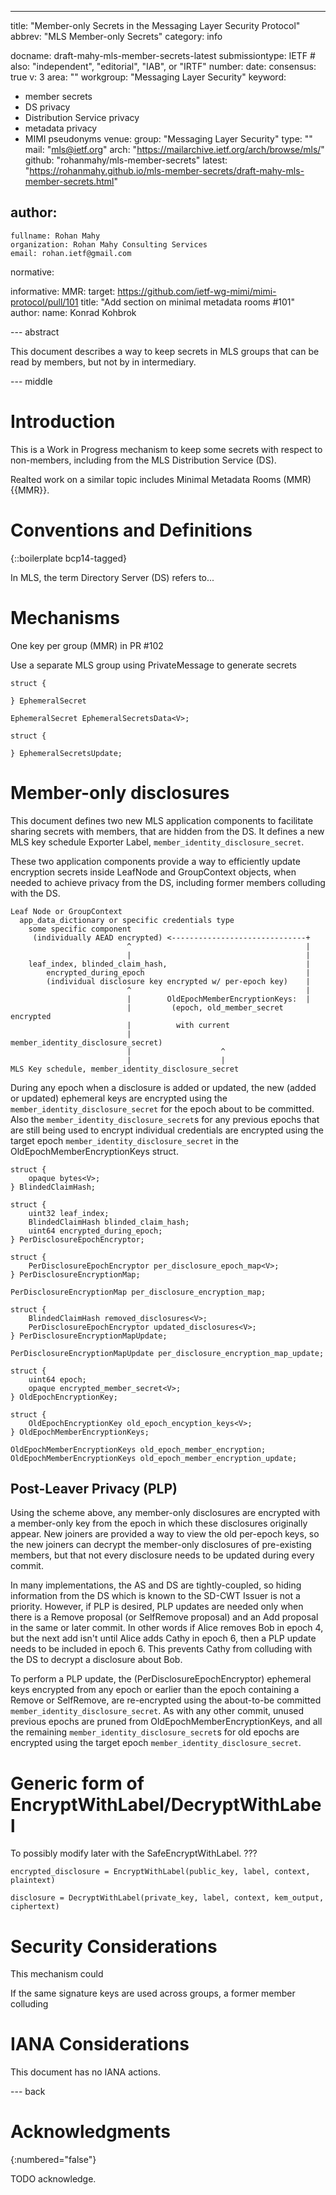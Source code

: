 ---
title: "Member-only Secrets in the Messaging Layer Security Protocol"
abbrev: "MLS Member-only Secrets"
category: info

docname: draft-mahy-mls-member-secrets-latest
submissiontype: IETF  # also: "independent", "editorial", "IAB", or "IRTF"
number:
date:
consensus: true
v: 3
area: ""
workgroup: "Messaging Layer Security"
keyword:
 - member secrets
 - DS privacy
 - Distribution Service privacy
 - metadata privacy
 - MIMI pseudonyms
venue:
  group: "Messaging Layer Security"
  type: ""
  mail: "mls@ietf.org"
  arch: "https://mailarchive.ietf.org/arch/browse/mls/"
  github: "rohanmahy/mls-member-secrets"
  latest: "https://rohanmahy.github.io/mls-member-secrets/draft-mahy-mls-member-secrets.html"

author:
 -
    fullname: Rohan Mahy
    organization: Rohan Mahy Consulting Services
    email: rohan.ietf@gmail.com

normative:

informative:
  MMR:
    target: https://github.com/ietf-wg-mimi/mimi-protocol/pull/101
    title: "Add section on minimal metadata rooms #101"
    author:
        name: Konrad Kohbrok

--- abstract

This document describes a way to keep secrets in MLS groups that can be read by members, but not by in intermediary.


--- middle

# Introduction

This is a Work in Progress mechanism to keep some secrets with respect to non-members, including from the MLS Distribution Service (DS).

Realted work on a similar topic includes Minimal Metadata Rooms (MMR) {{MMR}}.


# Conventions and Definitions

{::boilerplate bcp14-tagged}

In MLS, the term Directory Server (DS) refers to...

# Mechanisms

One key per group
(MMR) in PR #102

Use a separate MLS group using PrivateMessage to generate secrets


~~~ tls
struct {

} EphemeralSecret

EphemeralSecret EphemeralSecretsData<V>;

struct {

} EphemeralSecretsUpdate;

~~~

# Member-only disclosures

This document defines two new MLS application components to facilitate sharing secrets with members, that are hidden from the DS.
It defines a new MLS key schedule Exporter Label, `member_identity_disclosure_secret`.

These two application components provide a way to efficiently update encryption secrets inside LeafNode and GroupContext objects, when needed to achieve privacy from the DS, including former members colluding with the DS.

~~~ aasvg
Leaf Node or GroupContext
  app_data_dictionary or specific credentials type
    some specific component
     (individually AEAD encrypted) <------------------------------+
                          ^                                       |
                          |                                       |
    leaf_index, blinded_claim_hash,                               |
        encrypted_during_epoch                                    |
        (individual disclosure key encrypted w/ per-epoch key)    |
                          ^                                       |
                          |        OldEpochMemberEncryptionKeys:  |
                          |         (epoch, old_member_secret encrypted
                          |          with current
                          |          member_identity_disclosure_secret)
                          |                    ^
                          |                    |
MLS Key schedule, member_identity_disclosure_secret
~~~

During any epoch when a disclosure is added or updated, the new (added or updated) ephemeral keys are encrypted using the `member_identity_disclosure_secret` for the epoch about to be committed.
Also the `member_identity_disclosure_secret`s for any previous epochs that are still being used to encrypt individual credentials are encrypted using the target epoch `member_identity_disclosure_secret` in the OldEpochMemberEncryptionKeys struct.

~~~ tls
struct {
    opaque bytes<V>;
} BlindedClaimHash;

struct {
    uint32 leaf_index;
    BlindedClaimHash blinded_claim_hash;
    uint64 encrypted_during_epoch;
} PerDisclosureEpochEncryptor;

struct {
    PerDisclosureEpochEncryptor per_disclosure_epoch_map<V>;
} PerDisclosureEncryptionMap;

PerDisclosureEncryptionMap per_disclosure_encryption_map;

struct {
    BlindedClaimHash removed_disclosures<V>;
    PerDisclosureEpochEncryptor updated_disclosures<V>;
} PerDisclosureEncryptionMapUpdate;

PerDisclosureEncryptionMapUpdate per_disclosure_encryption_map_update;

struct {
    uint64 epoch;
    opaque encrypted_member_secret<V>;
} OldEpochEncryptionKey;

struct {
    OldEpochEncryptionKey old_epoch_encyption_keys<V>;
} OldEpochMemberEncryptionKeys;

OldEpochMemberEncryptionKeys old_epoch_member_encryption;
OldEpochMemberEncryptionKeys old_epoch_member_encryption_update;
~~~

## Post-Leaver Privacy (PLP)

Using the scheme above, any member-only disclosures are encrypted with a member-only key from the epoch in which these disclosures originally appear.
New joiners are provided a way to view the old per-epoch keys, so the new joiners can decrypt the member-only disclosures of pre-existing members, but that not every disclosure needs to be updated during every commit.

In many implementations, the AS and DS are tightly-coupled, so hiding information from the DS which is known to the SD-CWT Issuer is not a priority.
However, if PLP is desired, PLP updates are needed only when there is a Remove proposal (or SelfRemove proposal) and an Add proposal in the same or later commit.
In other words if Alice removes Bob in epoch 4, but the next add isn't until Alice adds Cathy in epoch 6, then a PLP update needs to be included in epoch 6.
This prevents Cathy from colluding with the DS to decrypt a disclosure about Bob.

To perform a PLP update, the (PerDisclosureEpochEncryptor) ephemeral keys encrypted from any epoch or earlier than the epoch containing a Remove or SelfRemove, are re-encrypted using the about-to-be committed `member_identity_disclosure_secret`. As with any other commit, unused previous epochs are pruned from OldEpochMemberEncryptionKeys, and all the remaining `member_identity_disclosure_secret`s for old epochs are encrypted using the target epoch `member_identity_disclosure_secret`.

# Generic form of EncryptWithLabel/DecryptWithLabel

To possibly modify later with the SafeEncryptWithLabel. ???

~~~
encrypted_disclosure = EncryptWithLabel(public_key, label, context, plaintext)

disclosure = DecryptWithLabel(private_key, label, context, kem_output, ciphertext)
~~~


# Security Considerations

This mechanism could

If the same signature keys are used across groups, a former member colluding


# IANA Considerations

This document has no IANA actions.


--- back

# Acknowledgments
{:numbered="false"}

TODO acknowledge.

